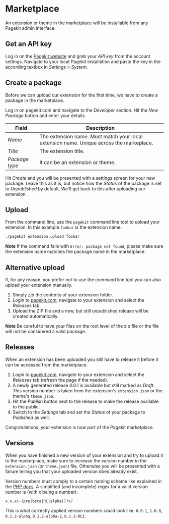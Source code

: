 # Marketplace

<p class="uk-article-lead">An extension or theme in the marketplace will be installable from any Pagekit admin interface.</p>

## Get an API key

Log in on the [Pagekit website](http://pagekit.com) and grab your *API key* from the account settings.
Navigate to your local Pagekit installation and paste the key in the
according textbox in *Settings > System*.

## Create a package

Before we can upload our extension for the first time, we have to create
a package in the marketplace.

Log in on pagekit.com and navigate to the *Developer* section. Hit the
*New Package* button and enter your details.

| Field  | Description |
|--------|-------------|
| *Name*           | The extension name. Must match your local extension name. Unique across the markeplace. |
| *Title*          | The extension title. |
| *Package type*   | It can be an extension or theme. |

Hit *Create* and you will be presented with a settings screen for your new
package. Leave this as it is, but notice how the *Status* of the package is set
to *Unpublished* by default. We'll get back to this after uploading our
extension.

## Upload

From the command line, use the `pagekit` command line tool to upload your
extension. In this example `foobar` is the extension name.

```bash
./pagekit extension:upload foobar
```

**Note** If the command fails with `Error: package not found`, please make sure the
extension name matches the package name in the marketplace.

## Alternative upload

If, for any reason, you prefer not to use the command line tool you can also upload your extension manually.

1. Simply *zip* the contents of your extension folder.
2. Login to [pagekit.com](http://pagekit.com), navigate to your extension and select the *Releases* tab.
3. Upload the ZIP file and a new, but still unpublished release will be created automatically.

**Note** Be careful to have your files on the root level of the zip file or the file will not be considered a valid package.

## Releases

When an extension has been uploaded you still have to release it before it can be accessed from the marketplace.

1. Login to [pagekit.com](http://pagekit.com), navigate to your extension and select the *Releases* tab (refresh the page if the needed).
2. A newly generated release *0.0.1* is available but still marked
as *Draft*. This version number is taken from the extension's `extension.json` or the theme's `theme.json`.
3. Hit the *Publish* button next to the release to make the release
available to the public.
4. Switch to the *Settings* tab and set the *Status* of your package to *Published* as well.

Congratulations, your extension is now part of the Pagekit marketplace.

## Versions

When you have finished a new version of your extension and try to upload it
to the marketplace, make sure to increase the *version* number in the
`extension.json` (or `theme.json`) file. Otherwise you will be presented with a
failure telling you that your uploaded version does already exist.

Version numbers must comply to a certain naming scheme like explained in the
[PHP docs](http://php.net/version_compare). A simplified (and
incomplete) regex for a valid version number is (with x being a number):

```
x.x.x(-(pre|beta|RC|alpha))?x?
```

This is what correctly applied version numbers could look like: `0.0.1`, `1.0.0`, `0.1.2-alpha`, `0.1.2-alpha-2`, `0.1.2-RC2`.
